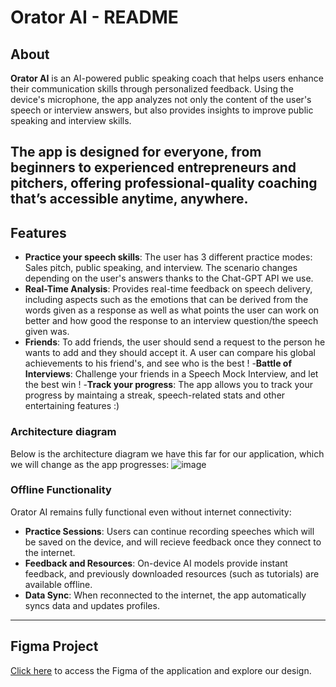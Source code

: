 # Orator AI - README

## About

**Orator AI** is an AI-powered public speaking coach that helps users enhance their communication skills through personalized feedback. Using the device's microphone, the app analyzes not only the content of the user's speech or interview answers, but also provides insights to improve public speaking and interview skills.

The app is designed for everyone, from beginners to experienced entrepreneurs and pitchers, offering professional-quality coaching that’s accessible anytime, anywhere.
---

## Features
- **Practice your speech skills**: The user has 3 different practice modes: Sales pitch, public speaking, and interview. The scenario changes depending on the user's answers thanks to the Chat-GPT API we use.
- **Real-Time Analysis**: Provides real-time feedback on speech delivery, including aspects such as the emotions that can be derived from the words given as a response as well as what points the user can work on better and how good the response to an interview question/the speech given was.
- **Friends**: To add friends, the user should send a request to the person he wants to add and they should accept it. A user can compare his global achievements to his friend's, and see who is the best !
-**Battle of Interviews**: Challenge your friends in a Speech Mock Interview, and let the best win !
-**Track your progress**: The app allows you to track your progress by maintaing a streak, speech-related stats and other entertaining features :)

### **Architecture diagram**
Below is the architecture diagram we have this far for our application, which we will change as the app progresses:
![image](https://github.com/user-attachments/assets/7fbdce65-c227-4007-9a47-352650f3999b)


### **Offline Functionality**
Orator AI remains fully functional even without internet connectivity:
- **Practice Sessions**: Users can continue recording speeches which will be saved on the device, and will recieve feedback once they connect to the internet.
- **Feedback and Resources**: On-device AI models provide instant feedback, and previously downloaded resources (such as tutorials) are available offline.
- **Data Sync**: When reconnected to the internet, the app automatically syncs data and updates profiles. 

---

## Figma Project

[Click here](https://www.figma.com/design/OvKRhZaDIyr1hJv4Nmcsks/swent?version-id=2164096298594623142&node-id=36-15&p=f&t=gS6Y8lcC5aNLNnnD-0) to access the Figma of the application and explore our design.
